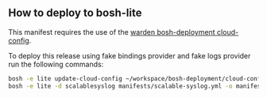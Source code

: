 
## How to deploy to bosh-lite

This manifest requires the use of the [warden bosh-deployment cloud-config][cloud-config].

To deploy this release using fake bindings provider and fake logs provider run
the following commands:

```bash
bosh -e lite update-cloud-config ~/workspace/bosh-deployment/cloud-config.yml
bosh -e lite -d scalablesyslog manifests/scalable-syslog.yml -o manifests/fake-ops.yml
```

[cloud-config]: https://github.com/cloudfoundry/bosh-deployment/blob/master/warden/cloud-config.yml

